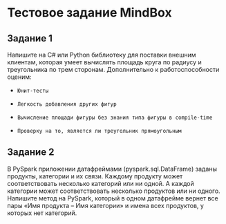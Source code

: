 # Тестовое задание MindBox

## Задание 1
Напишите на C# или Python библиотеку для поставки внешним клиентам, которая умеет вычислять площадь круга по радиусу и треугольника по трем сторонам. Дополнительно к работоспособности оценим:
-     Юнит-тесты
-     Легкость добавления других фигур
-     Вычисление площади фигуры без знания типа фигуры в compile-time
-     Проверку на то, является ли треугольник прямоугольным

## Задание 2
В PySpark приложении датафреймами (pyspark.sql.DataFrame) заданы продукты, категории и их связи. Каждому продукту может соответствовать несколько категорий или ни одной. А каждой категории может соответствовать несколько продуктов или ни одного. Напишите метод на PySpark, который в одном датафрейме вернет все пары «Имя продукта – Имя категории» и имена всех продуктов, у которых нет категорий.
